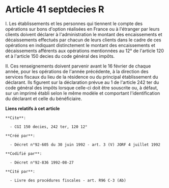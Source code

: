 # Article 41 septdecies R

I. Les établissements et les personnes qui tiennent le compte des opérations sur bons d'option réalisées en France ou à
l'étranger par leurs clients doivent déclarer à l'administration le montant des encaissements et décaissements effectués par
chacun de leurs clients dans le cadre de ces opérations en indiquant distinctement le montant des encaissements et
décaissements afférents aux opérations mentionnées au 12° de l'article 120 et à l'article 150 decies du code général des
impôts.

II. Ces renseignements doivent parvenir avant le 16 février de chaque année, pour les opérations de l'année précédente, à la
direction des services fiscaux du lieu de la résidence ou du principal établissement du déclarant. Ils figurent sur la
déclaration prévue au 1 de l'article 242 ter du code général des impôts lorsque celle-ci doit être souscrite ou, à défaut,
sur un imprimé établi selon le même modèle et comportant l'identification du déclarant et celle du bénéficiaire.

**Liens relatifs à cet article**

	**Cite**:

	  - CGI 150 decies, 242 ter, 120 12°

	**Créé par**:

	  - Décret n°92-605 du 30 juin 1992 - art. 3 (V) JORF 4 juillet 1992

	**Codifié par**:

	  - Décret n°92-836 1992-08-27

	**Cité par**:

	  - Livre des procédures fiscales - art. R96 C-3 (Ab)
